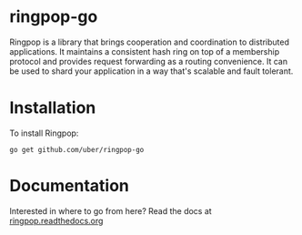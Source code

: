 # ringpop-go
Ringpop is a library that brings cooperation and coordination to distributed
applications. It maintains a consistent hash ring on top of a membership
protocol and provides request forwarding as a routing convenience. It can be
used to shard your application in a way that's scalable and fault tolerant.

# Installation
To install Ringpop:

```
go get github.com/uber/ringpop-go
```

# Documentation
Interested in where to go from here? Read the docs at [ringpop.readthedocs.org](https://ringpop.readthedocs.org)
